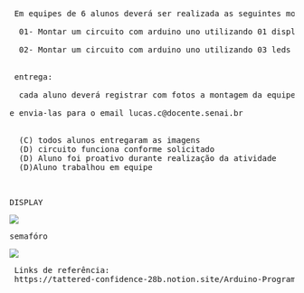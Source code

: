 


<PRE>
 Em equipes de 6 alunos deverá ser realizada as seguintes montagens:

  01- Montar um circuito com arduino uno utilizando 01 display 7 seguimentos e 8 resistores de 200 ohms capaz de ao ser acionado via node-red dashboard firmata espelhar os números de 0 a 9 no display

  02- Montar um circuito com arduino uno utilizando 03 leds e 03 resistores de 200 ohms capaz de ser acionado via node-red e ser capaz de mostrar via node-red dashboard o tempo exato dos semafóros(ex: verde esta acionado,vermelhoe amerelho desligado)


 entrega:

  cada aluno deverá registrar com fotos a montagem da equipe de modo que mostre o funcionamento e toda configuração do node-red

e envia-las para o email lucas.c@docente.senai.br


  (C) todos alunos entregaram as imagens
  (D) circuito funciona conforme solicitado
  (D) Aluno foi proativo durante realização da atividade
  (D)Aluno trabalhou em equipe

  
</PRE>

<pre>DISPLAY</pre>
<img src="https://www.usinainfo.com.br/blog/wp-content/uploads/2020/08/Montagem-Display-7-Segmentos-Arduino-no-Fritzing.png">

<pre>semafóro</pre>
<img src="https://sites.usp.br/ltsi/wp-content/uploads/sites/248/2020/07/1-2.png">

<pre>
 Links de referência:
 https://tattered-confidence-28b.notion.site/Arduino-Programa-o-dd45e59330c342fe9160c51dee6cceb6
</pre>
